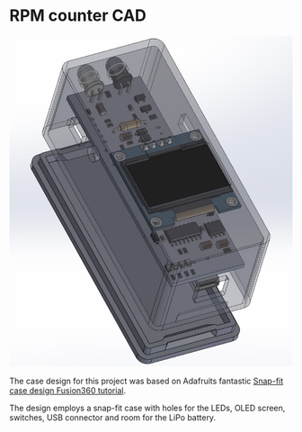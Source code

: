 # RPM counter CAD

![SW render](./images/SW_render.jpg)

The case design for this project was based on Adafruits fantastic [Snap-fit case design Fusion360 tutorial](https://youtu.be/VVmOtM60VWw).

The design employs a snap-fit case with holes for the LEDs, OLED screen, switches, USB connector and room for the LiPo battery.